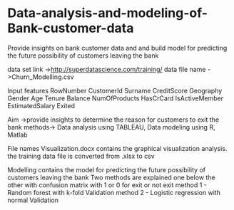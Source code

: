 # Data-analysis-and-modeling-of-Bank-customer-data
Provide insights on bank customer data and and build model for predicting the future possibility of customers leaving the bank

data set link ->http://superdatascience.com/training/
data file name ->Churn_Modelling.csv

Input features
RowNumber
CustomerId
Surname
CreditScore
Geography
Gender
Age
Tenure
Balance
NumOfProducts
HasCrCard
IsActiveMember
EstimatedSalary
Exited

Aim ->provide insights to determine the reason for customers to exit the bank
methods-> Data analysis using TABLEAU, Data modeling using R, Matlab

File names
Visualization.docx contains the graphical visualization analysis.
the training data file is converted from .xlsx to csv

Modelling contains the model for predicting the future possibility of customers leaving the bank 
Two methods are explained one below the other with confusion matrix with 1 or 0 for exit or not exit
method 1 - Random forest with k-fold Validation 
method 2 - Logistic regression with normal Validation
